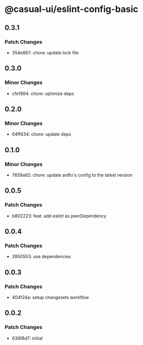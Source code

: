 # @casual-ui/eslint-config-basic

## 0.3.1

### Patch Changes

- 354e867: chore: update lock file

## 0.3.0

### Minor Changes

- cfe1894: chore: optimize deps

## 0.2.0

### Minor Changes

- 64ff434: chore: update deps

## 0.1.0

### Minor Changes

- 7659a82: chore: update antfu's config to the latest version

## 0.0.5

### Patch Changes

- b802223: feat: add eslint as peerDependency

## 0.0.4

### Patch Changes

- 3950553: use dependencies

## 0.0.3

### Patch Changes

- 404f24a: setup changesets workflow

## 0.0.2

### Patch Changes

- 636f8d7: initial
